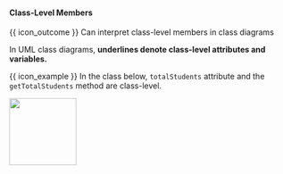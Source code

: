 <div id="title">

#### Class-Level Members

</div>

<span id="prereqs"></span>

<span id="outcomes">{{ icon_outcome }} Can interpret class-level members in class diagrams</span>

<div id="body">

In UML class diagrams, **underlines denote class-level attributes and variables.**

<tip-box>

{{ icon_example }} In the class below, `totalStudents` attribute and the `getTotalStudents` method are class-level.

<img src="{{baseUrl}}/uml/classDiagrams/classLevelMembers/what/images/student.png" height="120" />
<p/>

</tip-box>

</div>

<div id="extras">
</div>